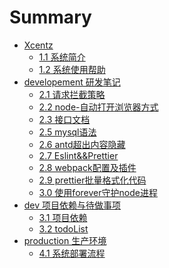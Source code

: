 # Summary

* [Xcentz]()
  * [1.1  系统简介](README.md)
  * [1.2  系统使用帮助](help/help1.md)
* [developement 研发笔记]()
  * [2.1  请求拦截策略](note/intercept-strategy.md)
  * [2.2  node-自动打开浏览器方式](note/node-openDefaultBrowser.md)
  * [2.3  接口文档](note/api.md)
  * [2.5  mysql语法](note/mysql语法.md)
  * [2.6  antd超出内容隐藏](note/antd超出内容隐藏.md)
  * [2.7  Eslint&&Prettier](note/Eslint&&Prettier.md)
  * [2.8  webpack配置及插件](note/webpack配置及插件.md)
  * [2.9  prettier批量格式化代码](note/prettier批量格式化代码.md)
  * [3.0  使用forever守护node进程](note/使用forever守护node进程.md)
* [dev 项目依赖与待做事项]()
  * [3.1  项目依赖](note/package.md)
  * [3.2 todoList](note/todoList.md)
* [production 生产环境]()
  * [4.1  系统部署流程](note/系统部署流程.md)